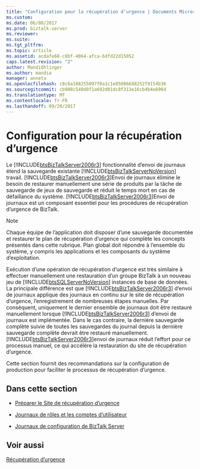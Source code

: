 ```yaml
---
title: "Configuration pour la récupération d’urgence | Documents Microsoft"
ms.custom: 
ms.date: 06/08/2017
ms.prod: biztalk-server
ms.reviewer: 
ms.suite: 
ms.tgt_pltfrm: 
ms.topic: article
ms.assetid: acdafe68-c8bf-4064-afca-6dfd22d15052
caps.latest.revision: "2"
author: MandiOhlinger
ms.author: mandia
manager: anneta
ms.openlocfilehash: c8c6a188255097f0a1c1e85086688252f9154b36
ms.sourcegitcommit: cb908c540d8f1a692d01dc8f313e16cb4b4e696d
ms.translationtype: MT
ms.contentlocale: fr-FR
ms.lasthandoff: 09/20/2017
---
```

# <a name="configuring-for-disaster-recovery"></a>Configuration pour la récupération d’urgence
Le [!INCLUDE[btsBizTalkServer2006r3](../includes/btsbiztalkserver2006r3-md.md)] fonctionnalité d’envoi de journaux étend la sauvegarde existante [!INCLUDE[btsBizTalkServerNoVersion](../includes/btsbiztalkservernoversion-md.md)] travail. [!INCLUDE[btsBizTalkServer2006r3](../includes/btsbiztalkserver2006r3-md.md)]Envoi de journaux élimine le besoin de restaurer manuellement une série de produits par la tâche de sauvegarde de jeux de sauvegarde et réduit le temps mort en cas de défaillance du système. [!INCLUDE[btsBizTalkServer2006r3](../includes/btsbiztalkserver2006r3-md.md)]Envoi de journaux est un composant essentiel pour les procédures de récupération d’urgence de BizTalk.  
  
> [!NOTE]  
>  Chaque équipe de l’application doit disposer d’une sauvegarde documentée et restaurer le plan de récupération d’urgence qui complète les concepts présentés dans cette rubrique. Plan global doit répondre à l’ensemble du système, y compris les applications et les composants du système d’exploitation.  
  
 Exécution d’une opération de récupération d’urgence est très similaire à effectuer manuellement une restauration d’un groupe BizTalk à un nouveau jeu de [!INCLUDE[btsSQLServerNoVersion](../includes/btssqlservernoversion-md.md)] instances de base de données. La principale différence est que [!INCLUDE[btsBizTalkServer2006r3](../includes/btsbiztalkserver2006r3-md.md)] d’envoi de journaux applique des journaux en continu sur le site de récupération d’urgence, l’enregistrement de nombreuses étapes manuelles. Par conséquent, uniquement le dernier ensemble de journaux doit être restauré manuellement lorsque [!INCLUDE[btsBizTalkServer2006r3](../includes/btsbiztalkserver2006r3-md.md)] d’envoi de journaux est implémentée. Dans le cas contraire, la dernière sauvegarde complète suivie de toutes les sauvegardes du journal depuis la dernière sauvegarde complète devrait être restauré manuellement. [!INCLUDE[btsBizTalkServer2006r3](../includes/btsbiztalkserver2006r3-md.md)]envoi de journaux réduit l’effort pour ce processus manuel, ce qui accélère la restauration du site de récupération d’urgence.  
  
 Cette section fournit des recommandations sur la configuration de production pour faciliter le processus de récupération d’urgence.  
  
## <a name="in-this-section"></a>Dans cette section  
  
-   [Préparer le Site de récupération d’urgence](../technical-guides/prepare-the-disaster-recovery-site.md)  
  
-   [Journaux de rôles et les comptes d’utilisateur](../technical-guides/log-shipping-user-accounts-and-roles.md)  
  
-   [Journaux de configuration de BizTalk Server](../technical-guides/configuring-biztalk-server-log-shipping.md)  
  
## <a name="see-also"></a>Voir aussi  
 [Récupération d’urgence](../technical-guides/disaster-recovery.md)